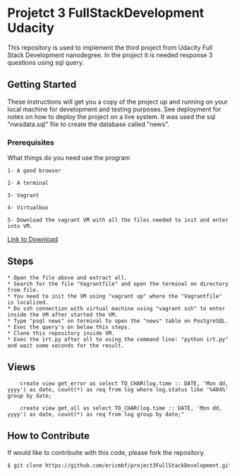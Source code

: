 # Projetct 3 FullStackDevelopment Udacity
This repository is used to implement the third project from Udacity Full Stack Development nanodegree. In the project it is needed response 3 questions using sql query.

## Getting Started

These instructions will get you a copy of the project up and running on your local machine for development and testing purposes. See deployment for notes on how to deploy the project on a live system. It was used the sql "nwsdata.sql" file to create the database called "news".

### Prerequisites

What things do you need use the program

```
1- A good browser

2- A terminal

3- Vagrant

4- Virtualbox

5- Download the vagrant VM with all the files needed to init and enter into VM.
```
[Link to Download](https://d17h27t6h515a5.cloudfront.net/topher/2016/August/57b5f748_newsdata/newsdata.zip)
## Steps
```
* Open the file above and extract all.
* Search for the file "Vagrantfile" and open the terminal on directory from file.
* You need to init the VM using "vagrant up" where the "Vagrantfile" is localized.
* Do ssh connection with virtual machine using "vagrant ssh" to enter inside the VM after started the VM.
* Type "psql news" on terminal to open the "news" table on PostgreSQL. 
* Exec the query's on below this steps.
* Clone this repository inside VM.
* Exec the irt.py after all to using the command line: "python irt.py" and wait some seconds for the result.
```

## Views
```
    create view get_error as select TO_CHAR(log.time :: DATE, 'Mon dd, yyyy') as date, count(*) as req from log where log.status like '%404%' group by date;

    create view get_all as select TO_CHAR(log.time :: DATE, 'Mon dd, yyyy') as date, count(*) as req from log group by date;"
```

## How to Contribute

If would like to contribuite with this code, please fork the repository.

```sh
$ git clone https://github.com/ericmbf/project3FullStackDevelopment.git
```